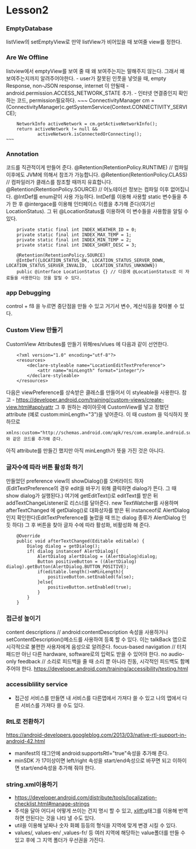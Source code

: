 # Lesson2
### EmptyDatabase
listView의 setEmptyView로 만약 listView가 비어있을 때 보여줄 view를 정한다.
### Are We Offline
listview에서 emptyView를 보여 줄 때 왜 보여주는지는 말해주지 않는다. 그래서 왜 보여주는지까지 알려주어야한다.
    - user가 잘못된 인풋을 넣엇을 때, empty Response, non-JSON response, internet 이 안될때
    - android.permission.ACCESS_NETWORK_STATE 추가.
    - 인터넷 연결중인지 확인하는 코드, permission필요하다.
    ~~~
        ConnectivityManager cm =
                (ConnectivityManager)c.getSystemService(Context.CONNECTIVITY_SERVICE);

        NetworkInfo activeNetwork = cm.getActiveNetworkInfo();
        return activeNetwork != null &&
                activeNetwork.isConnectedOrConnecting();    
    ~~~
### Annotation
코드를 직관적이게 만들어 준다.
@Retention(RetentionPolicy.RUNTIME) // 컴파일 이후에도 JVM에 의해서 참조가 가능합니다.
@Retention(RetentionPolicy.CLASS) // 컴파일러가 클래스를 참조할 때까지 유효합니다.
@Retention(RetentionPolicy.SOURCE) // 어노테이션 정보는 컴파일 이후 없어집니다.
@IntDef를 enum같이 사용 가능하다. IntDef를 이용해 사용할 static 변수들을 추가 한 후 @intergace를
이용해 인터페이스 이름을 추가해 준다(여기선 LocationStatus). 그 뒤 @LocationStatus를 이용하여 이 변수들을 사용함을 알릴 수 있다.
~~~
    private static final int INDEX_WEATHER_ID = 0;
    private static final int INDEX_MAX_TEMP = 1;
    private static final int INDEX_MIN_TEMP = 2;
    private static final int INDEX_SHORT_DESC = 3;

    @Retention(RetentionPolicy.SOURCE)
    @IntDef({LOCATION_STATUS_OK, LOCATION_STATUS_SERVER_DOWN, LOCATION_STATUS_SERVER_INVALID,  LOCATION_STATUS_UNKNOWN})
    public @interface LocationStatus {} // 다음에 @LocationStatus로 이 자료들을 사용한다는 것을 알릴 수 있다.
~~~
### app Debugging
control + f8 을 누르면 중단점을 만들 수 있고
거기서 변수, 계산식등을 찾아볼 수 있다.

### Custom View 만들기
CustomView Attributes를 만들기 위해res/vlues 에 다음과 같이 선언한다.
~~~
    <?xml version="1.0" encoding="utf-8"?>
    <resources>
        <declare-styleable name="LocationEditTextPreference">
            <attr name="minLength" format="integer"/>
        </declare-styleable>
    </resources>
~~~

다음은 viewPreference를 상속받은 클래스를 만들어서 이 styleable을 사용한다. 참고 - https://developer.android.com/training/custom-views/create-view.html#applyattr
그 후 원하는 레이아웃에 CustomView를 넣고 정했던 attribute (예로 custom:minLength="3")을 넣어준다. 이 때 custom 을 익식하지 못하므로

    xmlns:custom="http://schemas.android.com/apk/res/com.example.android.sunshine.app" 와 같은 코드를 추가해 준다.
아직 attribute를 만들긴 했지만 아직 minLength가 뜻을 가진 것은 아니다.

### 글자수에 따라 버튼 활성화 하기
만들었던 preference view의 showDialog()를 오버라이드 하자(EditTextPreference의 경우 edit을 바꾸기 위해 클릭하면 dialog가 뜬다. 그 때 show dialog가 실행된다.) 여기에 getEditText()로 editText를 받은 뒤 addTextChangeListener로 리스너를 달아준다. new TextWatcher를 사용하며 afterTextChanged 에 getDialog()로 대화상자를 받은 뒤 instanceof로 AlertDialog인지 확인한다(EditTextPreference를 눌렀을 때 뜨는 dialog 종류가 AlertDialog 인듯 하다) 그 후 버튼을 찾아 글자 수에 따라 활성화, 비활성화 해 준다.
~~~
    @Override
    public void afterTextChanged(Editable editable) {
        Dialog dialog = getDialog();
        if( dialog instanceof AlertDialog){
            AlertDialog alertDialog = (AlertDialog)dialog;
            Button positiveButton = ((AlertDialog) dialog).getButton(AlertDialog.BUTTON_POSITIVE);
            if(editable.length()<mMinLength){
                positiveButton.setEnabled(false);
            }else{
                positiveButton.setEnabled(true);
            }
        }
    }
~~~
### 접근성 높이기
content descriptions // android:contentDescription 속성을 사용하거나 setContentDescription()메소드를 사용하여 등록 할 수 있다. 이는 talkBack 앱으로 시각적으로 불편한 사용자에게 음성으로 알려준다.
focus-based navigation // 터치패드만 아닌 다른 hardware, software로의 입력도 받을 수 있어야 한다.
no audio-only feedback // 소리로 피드백을 줄 때 소리 뿐 아니라 진동, 시각적인 피드백도 함꼐 주어야 한다.
https://developer.android.com/training/accessibility/testing.html

### accessiblility service
- 접근성 서비스를 만들면 내 서비스를 다른앱에서 가져다 쓸 수 있고 나의 앱에서 다른 서비스를 가져다 쓸 수도 있다.

### RtL로 전환하기
https://android-developers.googleblog.com/2013/03/native-rtl-support-in-android-42.html
- manifest의 <application> 태그안에 android:supportsRtl="true"속성을 추가해 준다.
- minSDK 가 17이상이면 left/right 속성을 start/end속성으로 바꾸면 되고 이하이면 start/end속성을 추가해 줘야 한다.

### string.xml이용하기
- https://developer.android.com/distribute/tools/localization-checklist.html#manage-strings
- 주석을 달아 어디서 어떻게 쓰이는 건지 명시 할 수 있고, <xliff:g>태그를 이용해 번역하면 안된다는 것을 나타 낼 수도 있다.
- util을 이용해 날짜나 숫자 화폐 등등의 형식을 지역에 맞게 변경 시킬 수 있다.
- values/, values-en/ ,values-fr/ 등 여러 지역에 해당하는 value폴더를 만들 수 있고 후에 그 지역 폴더가 우선권을 가진다.
